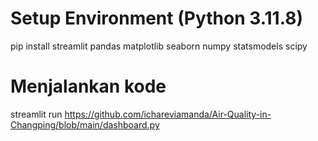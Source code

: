 # Setup Environment (Python 3.11.8)
pip install streamlit pandas matplotlib seaborn numpy statsmodels scipy

# Menjalankan kode
streamlit run https://github.com/ichareviamanda/Air-Quality-in-Changping/blob/main/dashboard.py